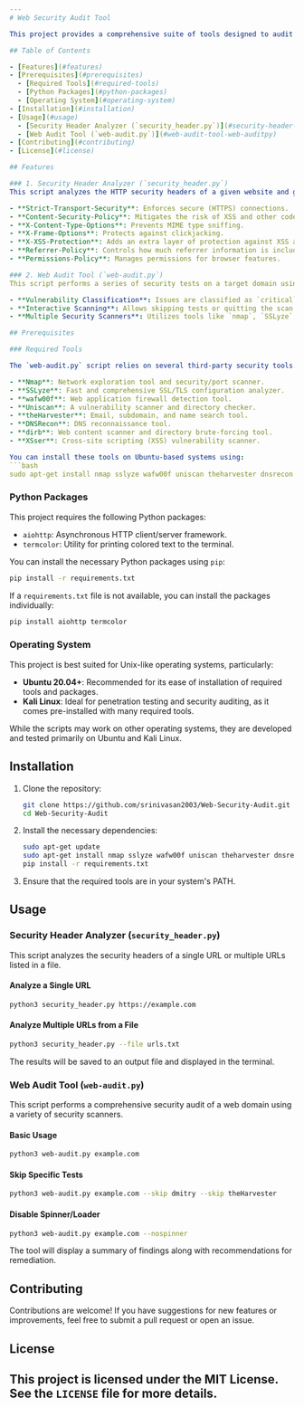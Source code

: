 ```yaml
---
# Web Security Audit Tool

This project provides a comprehensive suite of tools designed to audit the security of web applications. It consists of two main Python scripts: one for analyzing web security headers and another for performing in-depth security scans on a target domain.

## Table of Contents

- [Features](#features)
- [Prerequisites](#prerequisites)
  - [Required Tools](#required-tools)
  - [Python Packages](#python-packages)
  - [Operating System](#operating-system)
- [Installation](#installation)
- [Usage](#usage)
  - [Security Header Analyzer (`security_header.py`)](#security-header-analyzer-security_headerpy)
  - [Web Audit Tool (`web-audit.py`)](#web-audit-tool-web-auditpy)
- [Contributing](#contributing)
- [License](#license)

## Features

### 1. Security Header Analyzer (`security_header.py`)
This script analyzes the HTTP security headers of a given website and grades it based on the presence and configuration of the following headers:

- **Strict-Transport-Security**: Enforces secure (HTTPS) connections.
- **Content-Security-Policy**: Mitigates the risk of XSS and other code injection attacks.
- **X-Content-Type-Options**: Prevents MIME type sniffing.
- **X-Frame-Options**: Protects against clickjacking.
- **X-XSS-Protection**: Adds an extra layer of protection against XSS attacks.
- **Referrer-Policy**: Controls how much referrer information is included with requests.
- **Permissions-Policy**: Manages permissions for browser features.

### 2. Web Audit Tool (`web-audit.py`)
This script performs a series of security tests on a target domain using various security tools. It helps identify vulnerabilities and provides suggestions for remediation.

- **Vulnerability Classification**: Issues are classified as `critical`, `high`, `medium`, `low`, or `informational`.
- **Interactive Scanning**: Allows skipping tests or quitting the scan interactively.
- **Multiple Security Scanners**: Utilizes tools like `nmap`, `SSLyze`, `wafw00f`, and more for comprehensive security checks.

## Prerequisites

### Required Tools

The `web-audit.py` script relies on several third-party security tools. Ensure these are installed and accessible in your system's PATH:

- **Nmap**: Network exploration tool and security/port scanner.
- **SSLyze**: Fast and comprehensive SSL/TLS configuration analyzer.
- **wafw00f**: Web application firewall detection tool.
- **Uniscan**: A vulnerability scanner and directory checker.
- **theHarvester**: Email, subdomain, and name search tool.
- **DNSRecon**: DNS reconnaissance tool.
- **dirb**: Web content scanner and directory brute-forcing tool.
- **XSser**: Cross-site scripting (XSS) vulnerability scanner.

You can install these tools on Ubuntu-based systems using:
```bash
sudo apt-get install nmap sslyze wafw00f uniscan theharvester dnsrecon dirb xsser
```

### Python Packages

This project requires the following Python packages:
- `aiohttp`: Asynchronous HTTP client/server framework.
- `termcolor`: Utility for printing colored text to the terminal.

You can install the necessary Python packages using `pip`:
```bash
pip install -r requirements.txt
```

If a `requirements.txt` file is not available, you can install the packages individually:
```bash
pip install aiohttp termcolor
```

### Operating System

This project is best suited for Unix-like operating systems, particularly:
- **Ubuntu 20.04+**: Recommended for its ease of installation of required tools and packages.
- **Kali Linux**: Ideal for penetration testing and security auditing, as it comes pre-installed with many required tools.

While the scripts may work on other operating systems, they are developed and tested primarily on Ubuntu and Kali Linux.

## Installation

1. Clone the repository:
   ```bash
   git clone https://github.com/srinivasan2003/Web-Security-Audit.git
   cd Web-Security-Audit
   ```

2. Install the necessary dependencies:
   ```bash
   sudo apt-get update
   sudo apt-get install nmap sslyze wafw00f uniscan theharvester dnsrecon dirb xsser
   pip install -r requirements.txt
   ```

3. Ensure that the required tools are in your system's PATH.

## Usage

### Security Header Analyzer (`security_header.py`)

This script analyzes the security headers of a single URL or multiple URLs listed in a file.

#### Analyze a Single URL
```bash
python3 security_header.py https://example.com
```

#### Analyze Multiple URLs from a File
```bash
python3 security_header.py --file urls.txt
```

The results will be saved to an output file and displayed in the terminal.

### Web Audit Tool (`web-audit.py`)

This script performs a comprehensive security audit of a web domain using a variety of security scanners.

#### Basic Usage
```bash
python3 web-audit.py example.com
```

#### Skip Specific Tests
```bash
python3 web-audit.py example.com --skip dmitry --skip theHarvester
```

#### Disable Spinner/Loader
```bash
python3 web-audit.py example.com --nospinner
```

The tool will display a summary of findings along with recommendations for remediation.

## Contributing

Contributions are welcome! If you have suggestions for new features or improvements, feel free to submit a pull request or open an issue.

## License

This project is licensed under the MIT License. See the `LICENSE` file for more details.
---
```


